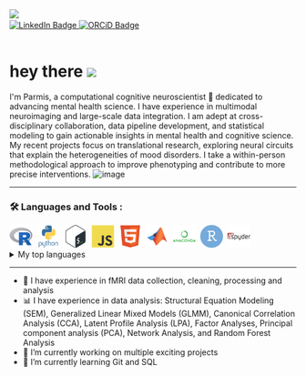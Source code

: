 
<div id="header" align="left">
  <img src="https://media3.giphy.com/media/v1.Y2lkPTc5MGI3NjExMnJidWdyNTYwY2h3cnczdmIxb2FuZmtpYTlyMjE1ZjN6eGU2eWJjYyZlcD12MV9pbnRlcm5hbF9naWZfYnlfaWQmY3Q9Zw/jakQnxhPwrbOdEZDul/giphy.gif" width="250"/>
</div>

<div id="badges">
  <a href="https://www.linkedin.com/in/parmis-khosravi">
    <img src="https://img.shields.io/badge/LinkedIn-blue?style=for-the-badge&logo=linkedin&logoColor=white" alt="LinkedIn Badge"/>
  </a>
  <a href="https://orcid.org/0000-0001-6549-2905">
    <img src="https://img.shields.io/badge/ORCiD-green?style=for-the-badge&logo=ORCiD&logoColor=white" alt="ORCiD Badge"/>
  </a>
</div>


<div id="badges">
<img src="https://komarev.com/ghpvc/?username=parmisk&style=flat-square&color=blue" alt=""/>
</div>


<h1>
  hey there
  <img src="https://media.giphy.com/media/hvRJCLFzcasrR4ia7z/giphy.gif" width="30px"/>
</h1>


I'm Parmis, a computational cognitive neuroscientist 🧠 dedicated to advancing mental health science. I have experience in multimodal neuroimaging and large-scale data integration. I am adept at cross-disciplinary collaboration, data pipeline development, and statistical modeling to gain actionable insights in mental health and cognitive science. My recent projects focus on translational research, exploring neural circuits that explain the heterogeneities of mood disorders. I take a within-person methodological approach to improve phenotyping and contribute to more precise interventions. <img width="468" height="64" alt="image" src="https://github.com/user-attachments/assets/5da77c2b-06d8-495b-b7cd-f271a7c2d23d" />

---
### :hammer_and_wrench: Languages and Tools :

<div>
  <img src="https://github.com/devicons/devicon/blob/master/icons/r/r-original.svg" title="R" alt="R" width="40" height="40"/>&nbsp;
  <img src="https://github.com/devicons/devicon/blob/master/icons/python/python-original-wordmark.svg" title="Python" alt="Python" width="40" height="40"/>&nbsp;
  <img src="https://github.com/devicons/devicon/blob/master/icons/bash/bash-original.svg" title="bash" alt="bash" width="40" height="40"/>&nbsp;
  <img src="https://github.com/devicons/devicon/blob/master/icons/javascript/javascript-original.svg" title="JavaScript" alt="JavaScript" width="40" height="40"/>&nbsp;
  <img src="https://github.com/devicons/devicon/blob/master/icons/html5/html5-original.svg" title="HTML5" alt="HTML" width="40" height="40"/>&nbsp;
  <img src="https://github.com/devicons/devicon/blob/master/icons/matlab/matlab-original.svg" title="Matlab"  alt="Matlab" width="40" height="40"/>&nbsp;
  <img src="https://github.com/devicons/devicon/blob/master/icons/anaconda/anaconda-original-wordmark.svg" title="anaconda" alt="anaconda" width="40" height="40"/>&nbsp;
  <img src="https://github.com/devicons/devicon/blob/master/icons/rstudio/rstudio-original.svg" title="Rstudio"  alt="Rstudio" width="40" height="40"/>&nbsp;
  <img src="https://github.com/devicons/devicon/blob/master/icons/spyder/spyder-original-wordmark.svg" title="spyder" alt="spyder" width="40" height="40"/>&nbsp;
</div>


<details>
<summary>My top languages</summary>
  
| Rank | Languages |
|-----:|-----------|
|     1| R         |
|     2| Python    |
|     3| Bash      |
|     4| JavaScript|
|     5| Matlab    |

</details>

---

- 🧠 I have experience in fMRI data collection, cleaning, processing and analysis
- 📊 I have experience in data analysis:  Structural Equation Modeling (SEM), Generalized Linear Mixed Models (GLMM), Canonical Correlation Analysis (CCA), Latent Profile Analysis (LPA), Factor Analyses, Principal component analysis (PCA), Network Analysis, and Random Forest Analysis
- 🔭 I’m currently working on multiple exciting projects
- 🌱 I’m currently learning Git and SQL


<!-- TO DO: add more details about what I am currently working on and learning, refine the analysis section and add software section, and write a better fun fact section -->
<!--
**parmisk/parmisk** is a ✨ _special_ ✨ repository because its `README.md` (this file) appears on your GitHub profile.

Here are some ideas to get you started:

- 🔭 I’m currently working on ...
- 🌱 I’m currently learning ...
- 👯 I’m looking to collaborate on ...
- 🤔 I’m looking for help with ...
- 💬 Ask me about ...
- 📫 How to reach me: ...
- 😄 Pronouns: ...
- ⚡ Fun fact: ...
-->
